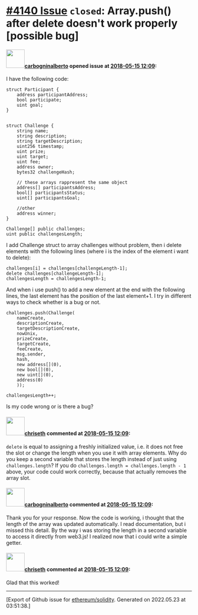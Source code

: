 # [\#4140 Issue](https://github.com/ethereum/solidity/issues/4140) `closed`: Array.push() after delete doesn't work properly [possible bug]

#### <img src="https://avatars.githubusercontent.com/u/17618905?u=de6a39a3890d53984a2d9ebdc4ce1553169d19ec&v=4" width="50">[carbogninalberto](https://github.com/carbogninalberto) opened issue at [2018-05-15 12:09](https://github.com/ethereum/solidity/issues/4140):

I have the following code:
``` solidity
struct Participant {
	address participantAddress;
	bool participate;
	uint goal;
}


struct Challenge {
	string name;
	string description;
	string targetDescription;
	uint256 timestamp;
	uint prize;
	uint target;
	uint fee;
	address owner;
	bytes32 challengeHash;

	// these arrays rappresent the same object
	address[] participantsAddress;
	bool[] participantsStatus;
	uint[] participantsGoal;

	//other
	address winner;
}

Challenge[] public challenges;
uint public challengesLength;
```
I add Challenge struct to array challenges without problem, then i delete elements with the following lines (where i is the index of the element i want to delete):
```solidity
challenges[i] = challenges[challengeLength-1];
delete challenges[challengeLength-1];
challengesLength = challengesLength-1;
```
And when i use push() to add a new element at the end with the following lines, the last element has the position of the last element+1. I try in different ways to check whether is a bug or not.
```solidity
challenges.push(Challenge(
	nameCreate,
	descriptionCreate,
	targetDescriptionCreate,
	nowUnix,
	prizeCreate,
	targetCreate,
	feeCreate,
	msg.sender,
	hash,
	new address[](0),
	new bool[](0),
	new uint[](0),
	address(0)
	));

challengesLength++;
```
Is my code wrong or is there a bug?

#### <img src="https://avatars.githubusercontent.com/u/9073706?v=4" width="50">[chriseth](https://github.com/chriseth) commented at [2018-05-15 12:09](https://github.com/ethereum/solidity/issues/4140#issuecomment-389145279):

`delete` is equal to assigning a freshly initialized value, i.e. it does not free the slot or change the length when you use it with array elements. Why do you keep a second variable that stores the length instead of just using `challenges.length`? If you do `challenges.length = challenges.length - 1` above, your code could work correctly, because that actually removes the array slot.

#### <img src="https://avatars.githubusercontent.com/u/17618905?u=de6a39a3890d53984a2d9ebdc4ce1553169d19ec&v=4" width="50">[carbogninalberto](https://github.com/carbogninalberto) commented at [2018-05-15 12:09](https://github.com/ethereum/solidity/issues/4140#issuecomment-389151090):

Thank you for your response.
Now the code is working, i thought that the length of the array was updated automatically. I read documentation, but i missed this detail.
By the way i was storing the length in a second variable to access it directly from web3.js! 
I realized now that i could write a simple getter.

#### <img src="https://avatars.githubusercontent.com/u/9073706?v=4" width="50">[chriseth](https://github.com/chriseth) commented at [2018-05-15 12:09](https://github.com/ethereum/solidity/issues/4140#issuecomment-389187531):

Glad that this worked!


-------------------------------------------------------------------------------



[Export of Github issue for [ethereum/solidity](https://github.com/ethereum/solidity). Generated on 2022.05.23 at 03:51:38.]
